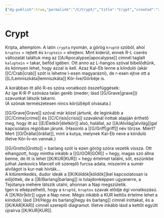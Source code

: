 ```yaml
---
{"dg-publish":true,"permalink":"/C/Crypt/","title":"Crypt","created":"2024-10-27T00:49","updated":"2024-10-27T00:49"}
---
```



# Crypt

Kripta, altemplom. A latin `crypta` nyomán, a görög `kruptē` szóból, ahol `kruptos` = rejtett és `kruptein` = elrejteni. Mint kiderül, ennek R-L cserés változatát találtuk meg az [[A/Apocalypse\|apocalypse]] címnél taglalt `kaluptein` = takar, beföd igében. Ott anno az L-hangos szóval bíbelődtünk, és könnyen lehet, hogy azzal is kell. Azaz Kal-Eb lenne a kiinduló (akár [[C/Crab\|crab]] szót is lehetne l-esen magyarázni), de r-esen ejtve ott a [[L/Lemniszkáta\|lemniszkáta]] Kör-Íve/Görbéje is.  

A korábban itt álló R-es szóra vonatkozó összefüggések:  
Az ige K-R-P szóváza talán geréb (meder; lásd [[G/Grave\|grave]]) szavunkat látszik takarni.  
(A szónak természetesen nincs kör(ül)épít olvasata.)  

[[G/Grave\|Grave]] szóval már közel jártunk, de leginkább a [[C/Crime\|crime]] és [[C/Crisis\|crisis]] szavaknál írottak alapján érthető meg, hogy itt az [[E/Életkör\|életkör]] alsó, halállal, az [[A/Alvilág\|alvilág]]gal kapcsolatos régióiban járunk. (Hasonló a [[G/Griff\|griff]] név törzse. Miért? Mert [[O/Őrállat\|őrállat]], mint a kutya, melynek Kal-Eb neve a kiinduló illetve Kör-Ív-en vannak.)  

[[G/Grotto\|Grotto]] = barlang szót is ezen görög szóra vezetik vissza. Ott elhangzott, hogy mintha inkább a [[G/GÓR\|GÓR]] = hegy, magas szó állna benne, de itt is lehet [[K/KUR\|KUR]] = hegy értelmet találni, sőt, eszünkbe juthat Jankovics Marcell ott szereplő furcsa adata, miszerint a sumér alvilágot is kur-nak hívták...  
A kitüremkedés, dudor ideák a [[K/Köldök\|köldök]]kel kapcsolatosan is előjöttek, de a [[B/Barlang\|barlang]] is tulajdonképpen ugyanerre, a Tejútanya méhére látszik utalni, ahonnan a Nap megszületik.  
Igen is elképzelhető, hogy a `kruptē`, `kruptos` szavak elődje égi vonatkozású. A [[K/Kör\|kör]] ugye a Nap neve. Mégis inkább a KUR kettős értelme lehet a kiinduló: lásd [[H/Hegy és barlang\|hegy és barlang]] címnél írottakat, és a [[K/KAR\|KAR]] címnél szereplő diagramot. Illetve inkább lásd a kettőt együtt újraírva [[K/KUR\|KUR]].  

